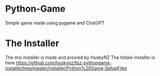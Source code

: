 # Python-Game
Simple game made using pygame and ChatGPT




# The Installer

The msi installer is made and provied by HuskyNZ
The Initale installer is here https://github.com/huskynz/faz-pythongame-installer/tree/master/installer/Python%20Game-SetupFiles
